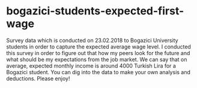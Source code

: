 # bogazici-students-expected-first-wage
Survey data which is conducted on 23.02.2018 to Bogazici University students in order to capture the expected average wage level.
I conducted this survey in order to figure out that how my peers look for the future and what should be my expectations from the job market.
We can say that on average, expected monthly income is around 4000 Turkish Lira for a Bogazici student. You can dig into the data to make your own analysis and deductions.
Please enjoy!
